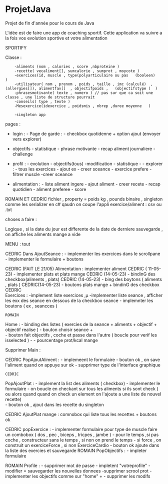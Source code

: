 # ProjetJava

Projet de fin d'année pour le cours de Java

L'idée est de faire une app de coaching sportif.
Cette application va suivre a la fois vos evolution sportive et votre alimentation

SPORTIFY

Classe :

        -aliments (nom , calories , score ,nbproteine )
    	-recette( vecaliment[], sumcalorie , sumprot , moycote )
    	-exercices(id, muscle , type(polyarticulaire ou pas   (booleen)   )
    	-utilisateur( nom , prenom , poids , taille , imc (calculé)  , (allergies[]), alimentfav[]  , objectifpoids , 	(objectifstype )  )
    	-phrasesmotivante( texte , numero ) // pas sur que ca soit une classe , une liste de structure pourrait
    	-conseils( type , texte )
        -Mesexercice(idexercice , poidsmis , nbrep ,duree moyenne   )

    	-singleton app

pages :

- login : - Page de garde : - checkbox quotidenne + option ajout (envoyer vers explorer)
- objectifs - statistique - phrase motivante - recap aliment journaliere - challenge
- profil : - evolution - objectifs(tous)
  -modification - statistique - - explorer : - tous les exercices - ajout ex - creer sceance - exercice prefere - filtrer muscle
  -creer sceance

- alimentation : - liste aliment ingere - ajout aliment - creer recete - recap quotidien - aliment preferee - score


ROMAIN ET CEDRIC 
fichier , property =  poids kg , pounds 
        binaire , singleton comme les serializer en c#  qaudn on coupe l'appli 
        exercice/aliment : csv ou .txt 
        



choses a faire : 


Logique , si la date du jour est differente de la date de derniere sauvegarde , on affiche les aliments mange a vide 

MENU :  tout 


CEDRIC
Dans AjoutSeance :  -       implementer les exercices dans le scrollpane   
                  -  implementer le formulaire + boutons 
                  
  CEDRIC   (FAIT  LE 21/05)
 Alimentation  :  implementer aliment        CEDRIC ( 11-05-23)
                      -   implementer plats et plats mange CEDRIC (14-05-23)
                  - bindinG des checkbox(aliments , plats)  CEDRIC (14-05-23)
                  - bing des boytons ( aliments , plats )  CEDRIC(14-05-23)
                   - boutons plats mange + bindinG des checkbox 
  CEDRIC                 
  Exercices  : -implement liste exercices ,µ
                -implementer liste seance , afficher les exx des seance en dessous de la                                checkbox seance 
               -  implemnter les boutons ( ex , seancces ) 
        
        
    ROMAIN 
   Home :   - binding  des listes ( exercies de la seance + aliments + objectif + objectif realise ) 
             - bouton choisir seance +  
             - bouton fait objectifs , coche et passe dans l'autre  ( boucle pour verif les isselected ) 
             - 
             - pourcentage prot/kcal mange 
             
   Supprimer Main : 
   
   
   
   CEDRIC
   PopAjoutAliment :  - implemeent le formulaire 
                        - bouton ok , on save l'aliment quand on appuye sur ok 
                        - supprimer type de l'interface graphique 
                        
    CEDRIC               
   PopAjoutPlat :    - implement la list des aliments ( checkbox) 
                        -   implementer le formulaire 
                        - on boucle en checkant sur tous les aliments si ils sont check 
                        (  ou alors quand quand on check un element on l'ajoute a une liste de nouvel recette)  
                        - bouton ok , ajout dans les recette du singleton 
   
   CEDRIC
   AjoutPlat mange  :  comnobox qui liste tous les recettes  + boutons ok
   
   CEDRIC 
   popExercice  :  - implementer formulaire 
                           pour type de muscle faire un combobox ( dos , pec , biceps , tricpes , jambe ) 
                         - pour le temps ,si pas coche , constructeur sans le temps , si non on prend le temps 
                         - si force , on construit un exerciceForce , si non ExerciceCardio
                        - bouton ok ajoute dans la liste des exercies et sauvegarde 
   ROMAIN
   PopObjectifs : - impleter formulaire 
   
   
   ROMAIN
   Profile :  - supprimer mot de passe 
               - impletent "votreprofile" 
               - modifier = sauvegarder les nouvelles donnees 
               -supprimer scrool prot 
               -  implementer  les objectifs comme sur "home" + 
               - supprimer les modifs
             
   
             
                
                     
                        
